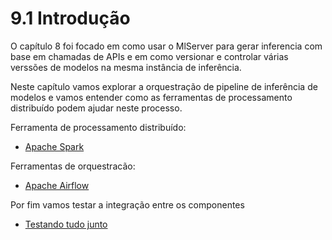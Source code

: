 # 9.1 Introdução

O capítulo 8 foi focado em como usar o MlServer para gerar inferencia com base em chamadas de APIs e em como versionar e controlar várias verssões de modelos na mesma instância de inferência.

Neste capítulo vamos explorar a orquestração de pipeline de inferência de modelos e vamos entender como as ferramentas de processamento distribuído podem ajudar neste processo.

Ferramenta de processamento distribuído:

* [Apache Spark](./9-2-spark.md)

Ferramentas de orquestracão:

* [Apache Airflow](./9-3-airflow.md)

Por fim vamos testar a integração entre os componentes

* [Testando tudo junto](9-4-testando-tudo-junto.md)